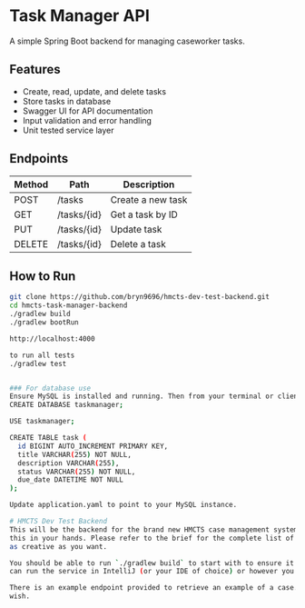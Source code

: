 # Task Manager API

A simple Spring Boot backend for managing caseworker tasks.

## Features

- Create, read, update, and delete tasks
- Store tasks in database
- Swagger UI for API documentation
- Input validation and error handling
- Unit tested service layer

## Endpoints

| Method | Path         | Description       |
|--------|--------------|-------------------|
| POST   | /tasks       | Create a new task |
| GET    | /tasks/{id}  | Get a task by ID  |
| PUT    | /tasks/{id}  | Update task       |
| DELETE | /tasks/{id}  | Delete a task     |

## How to Run

```bash
git clone https://github.com/bryn9696/hmcts-dev-test-backend.git
cd hmcts-task-manager-backend
./gradlew build
./gradlew bootRun

http://localhost:4000

to run all tests
./gradlew test


### For database use
Ensure MySQL is installed and running. Then from your terminal or client run contents of hmcts-schema.sql:
CREATE DATABASE taskmanager;

USE taskmanager;

CREATE TABLE task (
  id BIGINT AUTO_INCREMENT PRIMARY KEY,
  title VARCHAR(255) NOT NULL,
  description VARCHAR(255),
  status VARCHAR(255) NOT NULL,
  due_date DATETIME NOT NULL
);

Update application.yaml to point to your MySQL instance.

# HMCTS Dev Test Backend
This will be the backend for the brand new HMCTS case management system. As a potential candidate we are leaving
this in your hands. Please refer to the brief for the complete list of tasks! Complete as much as you can and be
as creative as you want.

You should be able to run `./gradlew build` to start with to ensure it builds successfully. Then from that you
can run the service in IntelliJ (or your IDE of choice) or however you normally would.

There is an example endpoint provided to retrieve an example of a case. You are free to add/remove fields as you
wish.


